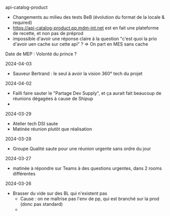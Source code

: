

api-catalog-product
- Changements au milieu des tests BeB (évolution du format de la locale & required)
- https://api-catalog-product.pp.mdm-int.net est en fait une plateforme de recette, et non pas de préprod
- impossible d'avoir une réponse claire à la question "c'est quoi la prio d'avoir uen cache sur cette api" ?
  => On part en MES sans cache

Date de MEP : Volonté du prince ?

2024-04-03
- Sauveur Bertrand : le seul à avoir la vision 360° tech du projet

2024-04-02
- Failli faire sauter le "Partage Dev Supply", et ça aurait fait beaucoup de réunions dégagées à cause de Shipup
- 

2024-03-29
- Atelier tech DSI saute
- Matinée réunion plutôt que réalisation

2024-03-28
- Groupe Qualité saute pour une réunion urgente sans ordre du jour

2024-03-27
- matinée à répondre sur Teams à des questions urgentes, dans 2 rooms différentes

2024-03-26
- Brasser du vide sur des BL qui n'existent pas 
	- Cause : on ne maîtrise pas l'env de pp, qui est branché sur la prod (donc pas standard)
	- 